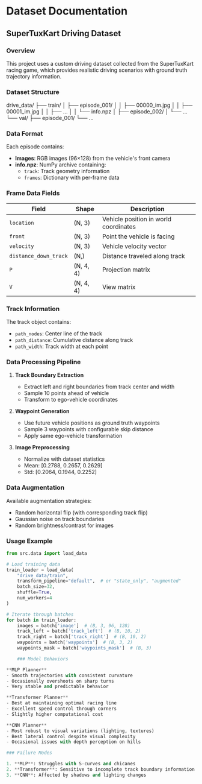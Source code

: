 # Dataset Documentation

## SuperTuxKart Driving Dataset

### Overview
This project uses a custom driving dataset collected from the SuperTuxKart racing game, which provides realistic driving scenarios with ground truth trajectory information.

### Dataset Structure

drive_data/
├── train/
│   ├── episode_001/
│   │   ├── 00000_im.jpg
│   │   ├── 00001_im.jpg
│   │   ├── ...
│   │   └── info.npz
│   ├── episode_002/
│   └── ...
└── val/
├── episode_001/
└── ...

### Data Format

Each episode contains:
- **Images**: RGB images (96×128) from the vehicle's front camera
- **info.npz**: NumPy archive containing:
  - `track`: Track geometry information
  - `frames`: Dictionary with per-frame data

### Frame Data Fields

| Field | Shape | Description |
|-------|-------|-------------|
| `location` | (N, 3) | Vehicle position in world coordinates |
| `front` | (N, 3) | Point the vehicle is facing |
| `velocity` | (N, 3) | Vehicle velocity vector |
| `distance_down_track` | (N,) | Distance traveled along track |
| `P` | (N, 4, 4) | Projection matrix |
| `V` | (N, 4, 4) | View matrix |

### Track Information

The track object contains:
- `path_nodes`: Center line of the track
- `path_distance`: Cumulative distance along track
- `path_width`: Track width at each point

### Data Processing Pipeline

1. **Track Boundary Extraction**
   - Extract left and right boundaries from track center and width
   - Sample 10 points ahead of vehicle
   - Transform to ego-vehicle coordinates

2. **Waypoint Generation**
   - Use future vehicle positions as ground truth waypoints
   - Sample 3 waypoints with configurable skip distance
   - Apply same ego-vehicle transformation

3. **Image Preprocessing**
   - Normalize with dataset statistics
   - Mean: [0.2788, 0.2657, 0.2629]
   - Std: [0.2064, 0.1944, 0.2252]

### Data Augmentation

Available augmentation strategies:
- Random horizontal flip (with corresponding track flip)
- Gaussian noise on track boundaries
- Random brightness/contrast for images

### Usage Example

```python
from src.data import load_data

# Load training data
train_loader = load_data(
    "drive_data/train",
    transform_pipeline="default",  # or "state_only", "augmented"
    batch_size=32,
    shuffle=True,
    num_workers=4
)

# Iterate through batches
for batch in train_loader:
    images = batch['image']  # (B, 3, 96, 128)
    track_left = batch['track_left']  # (B, 10, 2)
    track_right = batch['track_right']  # (B, 10, 2)
    waypoints = batch['waypoints']  # (B, 3, 2)
    waypoints_mask = batch['waypoints_mask']  # (B, 3)

    ### Model Behaviors

**MLP Planner**
- Smooth trajectories with consistent curvature
- Occasionally overshoots on sharp turns
- Very stable and predictable behavior

**Transformer Planner**
- Best at maintaining optimal racing line
- Excellent speed control through corners
- Slightly higher computational cost

**CNN Planner**
- Most robust to visual variations (lighting, textures)
- Best lateral control despite visual complexity
- Occasional issues with depth perception on hills

### Failure Modes

1. **MLP**: Struggles with S-curves and chicanes
2. **Transformer**: Sensitive to incomplete track boundary information
3. **CNN**: Affected by shadows and lighting changes


